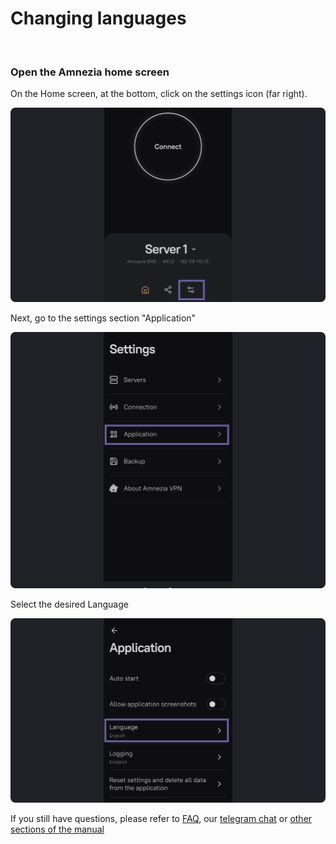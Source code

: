 # Changing languages

&nbsp;

### Open the Amnezia home screen


On the Home screen, at the bottom, click on the settings icon (far right).

![instruction 1](https://raw.githubusercontent.com/amnezia-vpn/amnezia.org-content/master/docs/en/instructions/18_change_language/img/cl_en_1.png)

Next, go to the settings section "Application"

![instruction 1](https://raw.githubusercontent.com/amnezia-vpn/amnezia.org-content/master/docs/en/instructions/18_change_language/img/cl_en_2.png)

Select the desired Language

![instruction 1](https://raw.githubusercontent.com/amnezia-vpn/amnezia.org-content/master/docs/en/instructions/18_change_language/img/cl_en_3.png)

If you still have questions, please refer to [FAQ], our [telegram chat] or [other sections of the manual]

[amnezia-site-ext-link]: https://amnezia-web-nx1r.vercel.app
[about-int-link]: /about
[FAQ]: ../faq
[telegram chat]: https://t.me/amnezia_vpn_en
[other sections of the manual]: ../instructions











